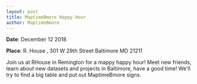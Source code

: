 ```yaml
---
layout: post
title: MaptimeBmore Happy Hour
author: MaptimeBmore
---
```

**Date**: December 12 2018

**Place**: R. House , 301 W 29th Street Baltimore  MD 21211

Join us at RHouse in Remington for a mappy happy hour! Meet new friends, learn about new datasets and projects in Baltimore, have a good time! We'll try to find a big table and put out MaptimeBmore signs.
